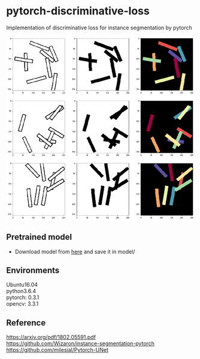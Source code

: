# pytorch-discriminative-loss
Implementation of discriminative loss for instance segmentation by pytorch

![Result](result.png)

## Pretrained model
- Download model from [here](https://drive.google.com/drive/folders/1ihcqYr9PptELUZjHVL7jT4LXB3VpfxNt?usp=sharing) and save it in model/

## Environments
Ubuntu16.04  
python3.6.4  
pytorch: 0.3.1  
opencv: 3.3.1  

## Reference
https://arxiv.org/pdf/1802.05591.pdf  
https://github.com/Wizaron/instance-segmentation-pytorch  
https://github.com/milesial/Pytorch-UNet  
